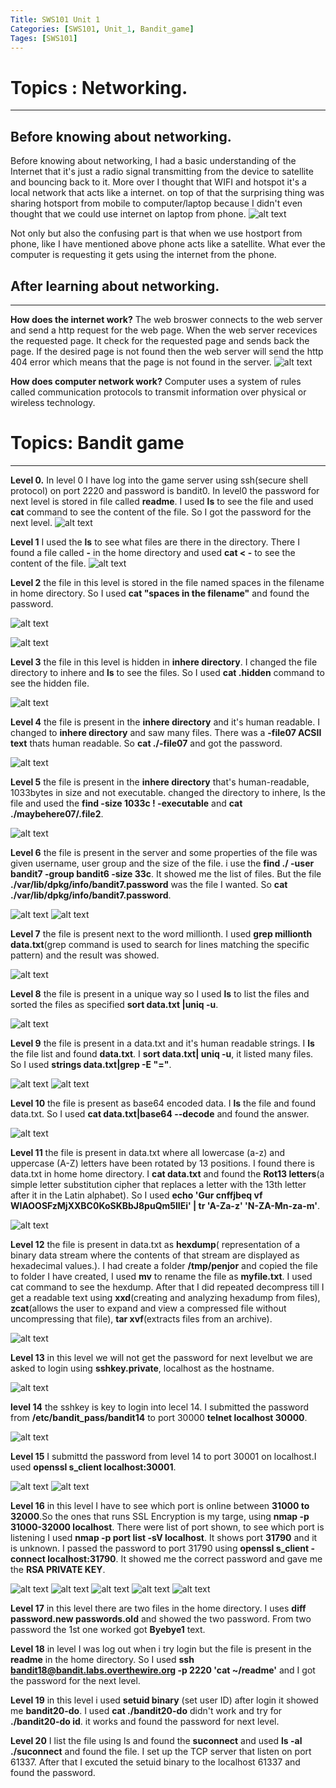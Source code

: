 ```yaml
---
Title: SWS101 Unit 1
Categories: [SWS101, Unit_1, Bandit_game]
Tages: [SWS101]
---
```


# Topics : Networking.
---
## Before knowing about networking.
Before knowing about networking, I had a basic understanding of the Internet that it's just a radio signal transmitting from the device to satellite and bouncing back to it. More over I thought that WIFI and hotspot it's a local network that acts like a internet. on top of that the surprising thing was sharing hotsport from mobile to computer/laptop because I didn't even thought that we could use internet on laptop from phone. 
![alt text](networking.png)

Not only but also the confusing part is that when we use hostport from phone, like I have mentioned above phone acts like a satellite. What ever the computer is requesting it gets using the internet from the phone. 

## After learning about networking.
---
**How does the internet work?**
The web broswer connects to the web server and send a http request for the web page. When the web server recevices the requested page. It check for the requested page and sends back the page. If the desired page is not found then the web server will send the http 404 error which means that the page is not found in the server.
![alt text](web.png)

**How does computer network work?**
Computer uses a system of rules called communication protocols to transmit information over physical or wireless technology.

# Topics: Bandit game
---
**Level 0.** In level 0 I have log into the game server using ssh(secure shell protocol) on port 2220 and password is bandit0. In level0 the password for next level is stored in file called **readme**. I used **ls** to see the file and used **cat** command to see the content of the file. So I got the password for the next level.
![alt text](0.png)

**Level 1** I used the **ls** to see what files are there in the directory. There I found a file called **-** in the home directory and used **cat < -** to see the content of the file.
![alt text](1.png)

**Level 2** the file in this level is stored in the file named spaces in the filename in home directory. So I used **cat "spaces in the filename"** and found the password.

![alt text](1two.png)

![alt text](1two2.png)

**Level 3** the file in this level is hidden in **inhere directory**. I changed the file directory to inhere and **ls** to see the files. So I used **cat .hidden** command to see the hidden file.

![alt text](3.png)

**Level 4** the file is present in the **inhere directory** and it's human readable. I changed to **inhere directory** and saw many files. There was a **-file07 ACSII text** thats human readable. So **cat ./-file07** and got the password.

![alt text](4.png)

**Level 5** the file is present in the **inhere directory** that's human-readable, 1033bytes in size and not executable. changed the directory to inhere, ls the file and used the **find -size 1033c ! -executable** and **cat ./maybehere07/.file2**.

![alt text](5.png)

**Level 6** the file is present in the server and some properties of the file was given username, user group and the size of the file. i use the **find ./ -user bandit7 -group bandit6 -size 33c**. It showed me the list of files. But the file **./var/lib/dpkg/info/bandit7.password** was the file I wanted. So **cat ./var/lib/dpkg/info/bandit7.password**.

![alt text](6.png)
![alt text](62.png)

**Level 7** the file is present next to the word millionth. I used **grep millionth data.txt**(grep command is used to search for lines matching the specific pattern) and the result was showed.

![alt text](7.png)

**Level 8** the file is present in a unique way so I used **ls** to list the files and sorted the files as specified **sort data.txt |uniq -u**.

![alt text](8.png)

**Level 9** the file is present in a data.txt and it's human readable strings. I **ls** the file list and found **data.txt**. I **sort data.txt| uniq -u**, it listed many files. So I used **strings data.txt|grep -E "="**.

![alt text](9.png)
![alt text](92.png)

**Level 10** the file is present as base64 encoded data. I **ls** the file and found data.txt. So I used **cat data.txt|base64 --decode** and found the answer.

![alt text](10.png)

**Level 11** the file is present in data.txt where all lowercase (a-z) and uppercase (A-Z) letters have been rotated by 13 positions. I found there is data.txt in home home directory. I **cat data.txt** and found the **Rot13 letters**(a simple letter substitution cipher that replaces a letter with the 13th letter after it in the Latin alphabet). So I used **echo 'Gur cnffjbeq vf WIAOOSFzMjXXBC0KoSKBbJ8puQm5lIEi' | tr 'A-Za-z' 'N-ZA-Mn-za-m'**.

![alt text](11.png)

**Level 12** the file is present in data.txt as **hexdump**( representation of a binary data stream where the contents of that stream are displayed as hexadecimal values.). I had create a folder **/tmp/penjor** and copied the file to folder I have created, I used **mv** to rename the file as **myfile.txt**. I used cat command to see the hexdump. After that I did repeated decompress till I get a readable text using **xxd**(creating and analyzing hexadump from files), **zcat**(allows the user to expand and view a compressed file without uncompressing that file), **tar xvf**(extracts files from an archive).

![alt text](12.png)

**Level 13** in this level we will not get the password for next levelbut we are asked to login using **sshkey.private**, localhost as the hostname.

![alt text](13.png)

**level 14** the sshkey is key to login into lecel 14. I submitted the password from **/etc/bandit_pass/bandit14** to port 30000 **telnet localhost 30000**.

![alt text](14.png)

**Level 15** I submittd the password from level 14 to port 30001 on localhost.I used **openssl s_client localhost:30001**.

![alt text](15.png)
![alt text](152.png)

**Level 16** in this level I have to see which port is online between **31000 to 32000**.So the ones that runs SSL Encryption is my targe, using **nmap -p 31000-32000 localhost**. There were list of port shown, to see which port is listening I used **nmap -p port list -sV localhost**. It shows port **31790** and it is unknown. I passed the password to port 31790 using **openssl s_client -connect localhost:31790**. It showed me the correct password and gave me the **RSA PRIVATE KEY**.

![alt text](16.png)
![alt text](161.png)
![alt text](162.png)
![alt text](163.png)
![alt text](164.png)

**Level 17** in this level there are two files in the home directory. I uses **diff password.new passwords.old** and showed the two password. From two password the 1st one worked got **Byebye1** text.

**Level 18** in level I was log out when i try login but the file is present in the **readme** in the home directory. So I used **ssh bandit18@bandit.labs.overthewire.org -p 2220 'cat ~/readme'** and I got the password for the next level.

**Level 19** in this level i used **setuid binary** (set user ID) after login it showed me **bandit20-do**. I used **cat ./bandit20-do** didn't work and try for **./bandit20-do id**. it works and found the password for next level.

 **Level 20** I list the file using ls and found the **suconnect** and used **ls -al ./suconnect** and found the file. I set up the TCP server that listen on port 61337. After that I excuted the setuid binary to the localhost 61337 and found the password.